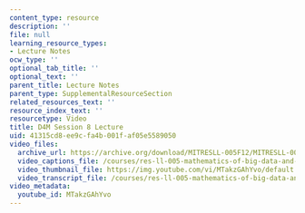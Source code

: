 ```yaml
---
content_type: resource
description: ''
file: null
learning_resource_types:
- Lecture Notes
ocw_type: ''
optional_tab_title: ''
optional_text: ''
parent_title: Lecture Notes
parent_type: SupplementalResourceSection
related_resources_text: ''
resource_index_text: ''
resourcetype: Video
title: D4M Session 8 Lecture
uid: 41315cd8-ee9c-fa4b-001f-af05e5589050
video_files:
  archive_url: https://archive.org/download/MITRESLL-005F12/MITRESLL-005F12_L07_Lec_300k.mp4
  video_captions_file: /courses/res-ll-005-mathematics-of-big-data-and-machine-learning-january-iap-2020/16db942b162156a9947e1dc09c1e552d_MTakzGAhYvo.vtt
  video_thumbnail_file: https://img.youtube.com/vi/MTakzGAhYvo/default.jpg
  video_transcript_file: /courses/res-ll-005-mathematics-of-big-data-and-machine-learning-january-iap-2020/e90ae3b7774ffba57bdae324b5b8f323_MTakzGAhYvo.pdf
video_metadata:
  youtube_id: MTakzGAhYvo
---
```

